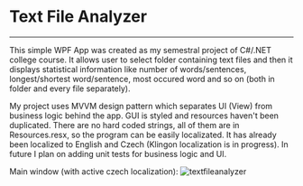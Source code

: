 # Text File Analyzer
-----------
This simple WPF App was created as my semestral project of C#/.NET college course. It allows user to select folder containing text files and then it displays statistical information like number of words/sentences, longest/shortest word/sentence, most occured word and so on (both in folder and every file separately).

My project uses MVVM design pattern which separates UI (View) from business logic behind the app. GUI is styled and resources haven't been duplicated. There are no hard coded strings, all of them are in Resources.resx, so the program can be easily localizated. It has already been localized to English and Czech (Klingon localization is in progress). In future I plan on adding unit tests for business logic and UI.

Main window (with active czech localization):
<img src="https://i.ibb.co/WPhPdgH/textfileanalyzer.png" alt="textfileanalyzer">
